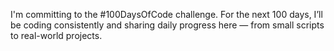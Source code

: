 I'm committing to the #100DaysOfCode challenge. For the next 100 days, I’ll be coding consistently and sharing daily progress here — from small scripts to real-world projects.
